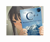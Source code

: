 <div style="text-align: center">
  <img src="Cpp_Waifu.jpg" alt="Obraz nie został załadowany!" width="100px"> 
</div>
